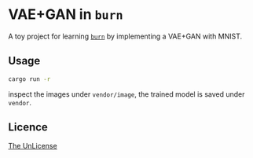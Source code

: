 # VAE+GAN in `burn`

A toy project for learning [`burn`](https://github.com/tracel-ai/burn) by implementing a VAE+GAN with MNIST.

## Usage

```bash
cargo run -r
```

inspect the images under `vendor/image`, the trained model is saved under `vendor`.

## Licence

[The UnLicense](LICENCE)
